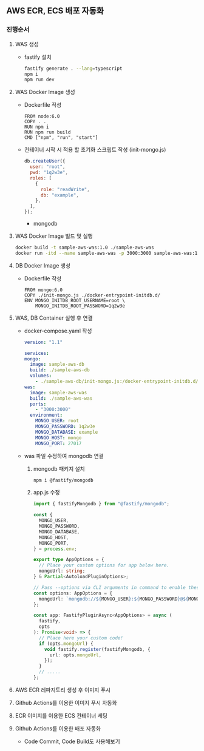 ## AWS ECR, ECS 배포 자동화

### 진행순서

1. WAS 생성

   - fastify 설치

     ```bash
     fastify generate . --lang=typescript
     npm i
     npm run dev
     ```

2. WAS Docker Image 생성

   - Dockerfile 작성

     ```text
     FROM node:6.0
     COPY . .
     RUN npm i
     RUN npm run build
     CMD ["npm", "run", "start"]
     ```

   - 컨테이너 시작 시 적용 할 초기화 스크립트 작성 (init-mongo.js)

     ```javascript
     db.createUser({
       user: "root",
       pwd: "1q2w3e",
       roles: [
         {
           role: "readWrite",
           db: "example",
         },
       ],
     });
     ```

     - mongodb

3. WAS Docker Image 빌드 및 실행

   ```bash
   docker build -t sample-aws-was:1.0 ./sample-aws-was
   docker run -itd --name sample-aws-was -p 3000:3000 sample-aws-was:1.0
   ```

4. DB Docker Image 생성

   - Dockerfile 작성
     ```text
     FROM mongo:6.0
     COPY ./init-mongo.js ./docker-entrypoint-initdb.d/
     ENV MONGO_INITDB_ROOT_USERNAME=root \
         MONGO_INITDB_ROOT_PASSWORD=1q2w3e
     ```

5. WAS, DB Container 실행 후 연결

   - docker-compose.yaml 작성

     ```yaml
     version: "1.1"

     services:
     mongo:
       image: sample-aws-db
       build: ./sample-aws-db
       volumes:
         - ./sample-aws-db/init-mongo.js:/docker-entrypoint-initdb.d/init-mongo.js
     was:
       image: sample-aws-was
       build: ./sample-aws-was
       ports:
         - "3000:3000"
       environment:
         MONGO_USER: root
         MONGO_PASSWORD: 1q2w3e
         MONGO_DATABASE: example
         MONGO_HOST: mongo
         MONGO_PORT: 27017
     ```

   - was 파일 수정하여 mongodb 연결

     1. mongodb 패키지 설치

        ```bash
        npm i @fastify/mongodb
        ```

     2. app.js 수정

        ```typescript
        import { fastifyMongodb } from "@fastify/mongodb";

        const {
          MONGO_USER,
          MONGO_PASSWORD,
          MONGO_DATABASE,
          MONGO_HOST,
          MONGO_PORT,
        } = process.env;

        export type AppOptions = {
          // Place your custom options for app below here.
          mongoUrl: string;
        } & Partial<AutoloadPluginOptions>;

        // Pass --options via CLI arguments in command to enable these options.
        const options: AppOptions = {
          mongoUrl: `mongodb://${MONGO_USER}:${MONGO_PASSWORD}@${MONGO_HOST}:${MONGO_PORT}/${MONGO_DATABASE}`,
        };

        const app: FastifyPluginAsync<AppOptions> = async (
          fastify,
          opts
        ): Promise<void> => {
          // Place here your custom code!
          if (opts.mongoUrl) {
            void fastify.register(fastifyMongodb, {
              url: opts.mongoUrl,
            });
          }
          // .....
        };
        ```

6. AWS ECR 레파지토리 생성 후 이미지 푸시
7. Github Actions를 이용한 이미지 푸시 자동화
8. ECR 이미지를 이용한 ECS 컨테이너 세팅
9. Github Actions를 이용한 배포 자동화
   - Code Commit, Code Build도 사용해보기
